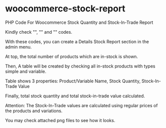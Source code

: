 # woocommerce-stock-report
PHP Code For Woocommerce Stock Quantity and Stock-In-Trade Report

Kindly check "", "" and "" codes.

With these codes, you can create a Details Stock Report section in the admin menu.

At top, the total number of products which are in-stock is shown.

Then, A table will be created by checking all in-stock products with types simple and variable.

Table shows 3 properties: Product/Variable Name, Stock Quantity, Stock-In-Trade Value

Finally, total stock quantity and total stock-in-trade value calculated.

Attention: The Stock-In-Trade values are calculated using regular prices of the products and variations.

You may check attached png files to see how it looks.
